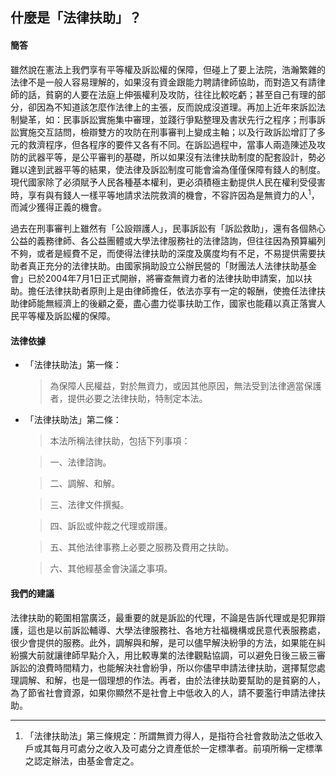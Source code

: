 ## 什麼是「法律扶助」？

#### 簡答

雖然說在憲法上我們享有平等權及訴訟權的保障，但碰上了要上法院，浩瀚繁雜的法律不是一般人容易理解的，如果沒有資金跟能力聘請律師協助，而對造又有請律師的話，貧窮的人要在法庭上伸張權利及攻防，往往比較吃虧；甚至自己有理的部分，卻因為不知道該怎麼作法律上的主張，反而說成沒道理。再加上近年來訴訟法制變革，如：民事訴訟實施集中審理，並踐行爭點整理及書狀先行之程序；刑事訴訟實施交互詰問，檢辯雙方的攻防在刑事審判上變成主軸；以及行政訴訟增訂了多元的救濟程序，但各程序的要件又各有不同。在訴訟過程中，當事人兩造陳述及攻防的武器平等，是公平審判的基礎，所以如果沒有法律扶助制度的配套設計，勢必難以達到武器平等的結果，使法律及訴訟制度可能會淪為僅僅保障有錢人的制度。現代國家除了必須賦予人民各種基本權利，更必須積極主動提供人民在權利受侵害時，享有與有錢人一樣平等地請求法院救濟的機會，不容許因為是無資力的人<sup>1</sup>，而減少獲得正義的機會。

過去在刑事審判上雖然有「公設辯護人」，民事訴訟有「訴訟救助」，還有各個熱心公益的義務律師、各公益團體或大學法律服務社的法律諮詢，但往往因為預算編列不夠，或者是經費不足，而使得法律扶助的深度及廣度均有不足，不易提供需要扶助者真正充分的法律扶助。由國家捐助設立公辦民營的「財團法人法律扶助基金會」已於2004年7月1日正式開辦，將審查無資力者的法律扶助申請案，加以扶助。擔任法律扶助者原則上是由律師擔任，依法亦享有一定的報酬，使擔任法律扶助律師能無經濟上的後顧之憂，盡心盡力從事扶助工作，國家也能藉以真正落實人民平等權及訴訟權的保障。

#### 法律依據

* 「法律扶助法」第一條：

   > 為保障人民權益，對於無資力，或因其他原因，無法受到法律適當保護者，提供必要之法律扶助，特制定本法。

* 「法律扶助法」第二條：

   > 本法所稱法律扶助，包括下列事項：

   > 一、法律諮詢。

   > 二、調解、和解。

   > 三、法律文件撰擬。

   > 四、訴訟或仲裁之代理或辯護。

   > 五、其他法律事務上必要之服務及費用之扶助。

   > 六、其他經基金會決議之事項。


#### 我們的建議

法律扶助的範圍相當廣泛，最重要的就是訴訟的代理，不論是告訴代理或是犯罪辯護，這也是以前訴訟輔導、大學法律服務社、各地方社福機構或民意代表服務處，很少會提供的服務。此外，調解與和解，是可以儘早解決紛爭的方法，如果能在糾紛擴大前就讓律師早點介入，用比較專業的法律觀點協調，可以避免日後三級三審訴訟的浪費時間精力，也能解決社會紛爭，所以你儘早申請法律扶助，選擇幫您處理調解、和解，也是一個理想的作法。再者，由於法律扶助要幫助的是貧窮的人，為了節省社會資源，如果你顯然不是社會上中低收入的人，請不要濫行申請法律扶助。

---

1. 「法律扶助法」第三條規定：所謂無資力得人，是指符合社會救助法之低收入戶或其每月可處分之收入及可處分之資產低於一定標準者。前項所稱一定標準之認定辦法，由基金會定之。
